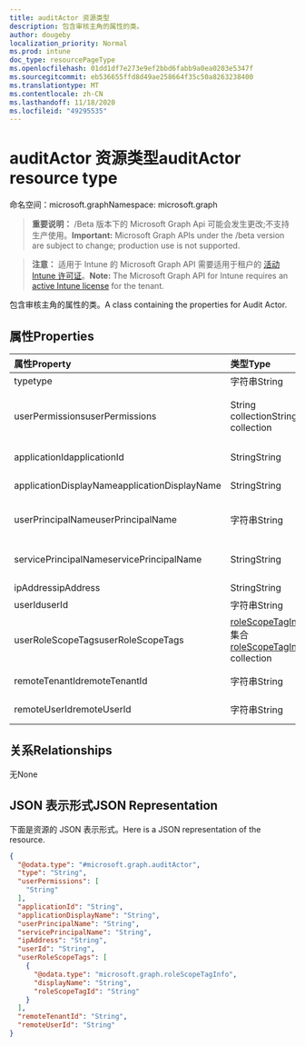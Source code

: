 ```yaml
---
title: auditActor 资源类型
description: 包含审核主角的属性的类。
author: dougeby
localization_priority: Normal
ms.prod: intune
doc_type: resourcePageType
ms.openlocfilehash: 01dd1df7e273e9ef2bbd6fabb9a0ea0203e5347f
ms.sourcegitcommit: eb536655ffd8d49ae258664f35c50a8263238400
ms.translationtype: MT
ms.contentlocale: zh-CN
ms.lasthandoff: 11/18/2020
ms.locfileid: "49295535"
---
```

# <a name="auditactor-resource-type"></a><span data-ttu-id="5d5c3-103">auditActor 资源类型</span><span class="sxs-lookup"><span data-stu-id="5d5c3-103">auditActor resource type</span></span>

<span data-ttu-id="5d5c3-104">命名空间：microsoft.graph</span><span class="sxs-lookup"><span data-stu-id="5d5c3-104">Namespace: microsoft.graph</span></span>

> <span data-ttu-id="5d5c3-105">**重要说明：** /Beta 版本下的 Microsoft Graph Api 可能会发生更改;不支持生产使用。</span><span class="sxs-lookup"><span data-stu-id="5d5c3-105">**Important:** Microsoft Graph APIs under the /beta version are subject to change; production use is not supported.</span></span>

> <span data-ttu-id="5d5c3-106">**注意：** 适用于 Intune 的 Microsoft Graph API 需要适用于租户的 [活动 Intune 许可证](https://go.microsoft.com/fwlink/?linkid=839381)。</span><span class="sxs-lookup"><span data-stu-id="5d5c3-106">**Note:** The Microsoft Graph API for Intune requires an [active Intune license](https://go.microsoft.com/fwlink/?linkid=839381) for the tenant.</span></span>

<span data-ttu-id="5d5c3-107">包含审核主角的属性的类。</span><span class="sxs-lookup"><span data-stu-id="5d5c3-107">A class containing the properties for Audit Actor.</span></span>

## <a name="properties"></a><span data-ttu-id="5d5c3-108">属性</span><span class="sxs-lookup"><span data-stu-id="5d5c3-108">Properties</span></span>
|<span data-ttu-id="5d5c3-109">属性</span><span class="sxs-lookup"><span data-stu-id="5d5c3-109">Property</span></span>|<span data-ttu-id="5d5c3-110">类型</span><span class="sxs-lookup"><span data-stu-id="5d5c3-110">Type</span></span>|<span data-ttu-id="5d5c3-111">Description</span><span class="sxs-lookup"><span data-stu-id="5d5c3-111">Description</span></span>|
|:---|:---|:---|
|<span data-ttu-id="5d5c3-112">type</span><span class="sxs-lookup"><span data-stu-id="5d5c3-112">type</span></span>|<span data-ttu-id="5d5c3-113">字符串</span><span class="sxs-lookup"><span data-stu-id="5d5c3-113">String</span></span>|<span data-ttu-id="5d5c3-114">主角类型。</span><span class="sxs-lookup"><span data-stu-id="5d5c3-114">Actor Type.</span></span>|
|<span data-ttu-id="5d5c3-115">userPermissions</span><span class="sxs-lookup"><span data-stu-id="5d5c3-115">userPermissions</span></span>|<span data-ttu-id="5d5c3-116">String collection</span><span class="sxs-lookup"><span data-stu-id="5d5c3-116">String collection</span></span>|<span data-ttu-id="5d5c3-117">执行审核时的用户权限列表。</span><span class="sxs-lookup"><span data-stu-id="5d5c3-117">List of user permissions when the audit was performed.</span></span>|
|<span data-ttu-id="5d5c3-118">applicationId</span><span class="sxs-lookup"><span data-stu-id="5d5c3-118">applicationId</span></span>|<span data-ttu-id="5d5c3-119">String</span><span class="sxs-lookup"><span data-stu-id="5d5c3-119">String</span></span>|<span data-ttu-id="5d5c3-120">AAD 应用程序 ID。</span><span class="sxs-lookup"><span data-stu-id="5d5c3-120">AAD Application Id.</span></span>|
|<span data-ttu-id="5d5c3-121">applicationDisplayName</span><span class="sxs-lookup"><span data-stu-id="5d5c3-121">applicationDisplayName</span></span>|<span data-ttu-id="5d5c3-122">String</span><span class="sxs-lookup"><span data-stu-id="5d5c3-122">String</span></span>|<span data-ttu-id="5d5c3-123">应用程序的名称。</span><span class="sxs-lookup"><span data-stu-id="5d5c3-123">Name of the Application.</span></span>|
|<span data-ttu-id="5d5c3-124">userPrincipalName</span><span class="sxs-lookup"><span data-stu-id="5d5c3-124">userPrincipalName</span></span>|<span data-ttu-id="5d5c3-125">字符串</span><span class="sxs-lookup"><span data-stu-id="5d5c3-125">String</span></span>|<span data-ttu-id="5d5c3-126">用户主体名称 (UPN)。</span><span class="sxs-lookup"><span data-stu-id="5d5c3-126">User Principal Name (UPN).</span></span>|
|<span data-ttu-id="5d5c3-127">servicePrincipalName</span><span class="sxs-lookup"><span data-stu-id="5d5c3-127">servicePrincipalName</span></span>|<span data-ttu-id="5d5c3-128">String</span><span class="sxs-lookup"><span data-stu-id="5d5c3-128">String</span></span>|<span data-ttu-id="5d5c3-129">服务主体名称 (SPN)。</span><span class="sxs-lookup"><span data-stu-id="5d5c3-129">Service Principal Name (SPN).</span></span>|
|<span data-ttu-id="5d5c3-130">ipAddress</span><span class="sxs-lookup"><span data-stu-id="5d5c3-130">ipAddress</span></span>|<span data-ttu-id="5d5c3-131">String</span><span class="sxs-lookup"><span data-stu-id="5d5c3-131">String</span></span>|<span data-ttu-id="5d5c3-132">IPAddress。</span><span class="sxs-lookup"><span data-stu-id="5d5c3-132">IPAddress.</span></span>|
|<span data-ttu-id="5d5c3-133">userId</span><span class="sxs-lookup"><span data-stu-id="5d5c3-133">userId</span></span>|<span data-ttu-id="5d5c3-134">字符串</span><span class="sxs-lookup"><span data-stu-id="5d5c3-134">String</span></span>|<span data-ttu-id="5d5c3-135">用户 ID。</span><span class="sxs-lookup"><span data-stu-id="5d5c3-135">User Id.</span></span>|
|<span data-ttu-id="5d5c3-136">userRoleScopeTags</span><span class="sxs-lookup"><span data-stu-id="5d5c3-136">userRoleScopeTags</span></span>|<span data-ttu-id="5d5c3-137">[roleScopeTagInfo](../resources/intune-auditing-rolescopetaginfo.md) 集合</span><span class="sxs-lookup"><span data-stu-id="5d5c3-137">[roleScopeTagInfo](../resources/intune-auditing-rolescopetaginfo.md) collection</span></span>|<span data-ttu-id="5d5c3-138">执行审核时的用户范围标记列表。</span><span class="sxs-lookup"><span data-stu-id="5d5c3-138">List of user scope tags when the audit was performed.</span></span>|
|<span data-ttu-id="5d5c3-139">remoteTenantId</span><span class="sxs-lookup"><span data-stu-id="5d5c3-139">remoteTenantId</span></span>|<span data-ttu-id="5d5c3-140">字符串</span><span class="sxs-lookup"><span data-stu-id="5d5c3-140">String</span></span>|<span data-ttu-id="5d5c3-141">远程租户 Id</span><span class="sxs-lookup"><span data-stu-id="5d5c3-141">Remote Tenant Id</span></span>|
|<span data-ttu-id="5d5c3-142">remoteUserId</span><span class="sxs-lookup"><span data-stu-id="5d5c3-142">remoteUserId</span></span>|<span data-ttu-id="5d5c3-143">字符串</span><span class="sxs-lookup"><span data-stu-id="5d5c3-143">String</span></span>|<span data-ttu-id="5d5c3-144">远程用户 Id</span><span class="sxs-lookup"><span data-stu-id="5d5c3-144">Remote User Id</span></span>|

## <a name="relationships"></a><span data-ttu-id="5d5c3-145">关系</span><span class="sxs-lookup"><span data-stu-id="5d5c3-145">Relationships</span></span>
<span data-ttu-id="5d5c3-146">无</span><span class="sxs-lookup"><span data-stu-id="5d5c3-146">None</span></span>

## <a name="json-representation"></a><span data-ttu-id="5d5c3-147">JSON 表示形式</span><span class="sxs-lookup"><span data-stu-id="5d5c3-147">JSON Representation</span></span>
<span data-ttu-id="5d5c3-148">下面是资源的 JSON 表示形式。</span><span class="sxs-lookup"><span data-stu-id="5d5c3-148">Here is a JSON representation of the resource.</span></span>
<!-- {
  "blockType": "resource",
  "@odata.type": "microsoft.graph.auditActor"
}
-->
``` json
{
  "@odata.type": "#microsoft.graph.auditActor",
  "type": "String",
  "userPermissions": [
    "String"
  ],
  "applicationId": "String",
  "applicationDisplayName": "String",
  "userPrincipalName": "String",
  "servicePrincipalName": "String",
  "ipAddress": "String",
  "userId": "String",
  "userRoleScopeTags": [
    {
      "@odata.type": "microsoft.graph.roleScopeTagInfo",
      "displayName": "String",
      "roleScopeTagId": "String"
    }
  ],
  "remoteTenantId": "String",
  "remoteUserId": "String"
}
```




